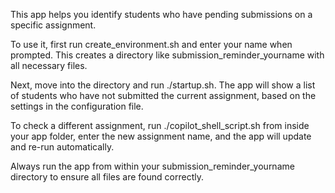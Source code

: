 This app helps you identify students who have pending submissions on a specific assignment.

To use it, first run create_environment.sh and enter your name when prompted. This creates a directory like submission_reminder_yourname with all necessary files.

Next, move into the directory and run ./startup.sh. The app will show a list of students who have not submitted the current assignment, based on the settings in the configuration file.

To check a different assignment, run ./copilot_shell_script.sh from inside your app folder, enter the new assignment name, and the app will update and re-run automatically.

Always run the app from within your submission_reminder_yourname directory to ensure all files are found correctly.
